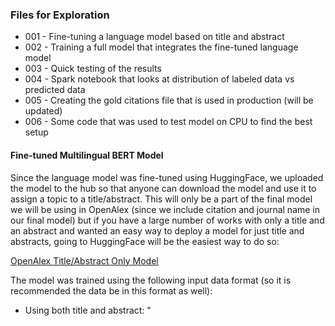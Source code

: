### Files for Exploration

* 001 - Fine-tuning a language model based on title and abstract
* 002 - Training a full model that integrates the fine-tuned language model
* 003 - Quick testing of the results
* 004 - Spark notebook that looks at distribution of labeled data vs predicted data
* 005 - Creating the gold citations file that is used in production (will be updated)
* 006 - Some code that was used to test model on CPU to find the best setup


#### Fine-tuned Multilingual BERT Model

Since the language model was fine-tuned using HuggingFace, we uploaded the model to the hub so that anyone can download the model and use it to assign a topic to a title/abstract. This will only be a part of the final model we will be using in OpenAlex (since we include citation and journal name in our final model) but if you have a large number of works with only a title and an abstract and wanted an easy way to deploy a model for just title and abstracts, going to HuggingFace will be the easiest way to do so:

[OpenAlex Title/Abstract Only Model](https://huggingface.co/OpenAlex/bert-base-multilingual-cased-finetuned-openalex-topic-classification-title-abstract)

The model was trained using the following input data format (so it is recommended the data be in this format as well):

* Using both title and abstract: "<TITLE> {insert-processed-title-here}\n<ABSTRACT> {insert-processed-abstract-here}"
* Using only title: "<TITLE> {insert-processed-title-here}"
* Using only abstract: "<TITLE> NONE\n<ABSTRACT> {insert-processed-abstract-here}"

If you use python, the following code is all you need to download the title/abstract only model and assign topics:

```
from transformers import pipeline

title = "{insert-processed-title-here}"
abstract = "{insert-processed-abstract-here}"

classifier = \
    pipeline(model="OpenAlex/bert-base-multilingual-cased-finetuned-openalex-topic-classification-title-abstract", top_k=10)

classifier(f"""<TITLE> {title}\n<ABSTRACT> {abstract}""")
```

This will return the top 10 outputs from the model. There will be 2 pieces of information here:

1. Full Topic Label: Made up of both the [OpenAlex](https://openalex.org/) topic ID and the topic label (ex: "1048: Ecology and Evolution of Viruses in Ecosystems")
2. Model Score: Model's confidence in the topic (ex: "0.364")

